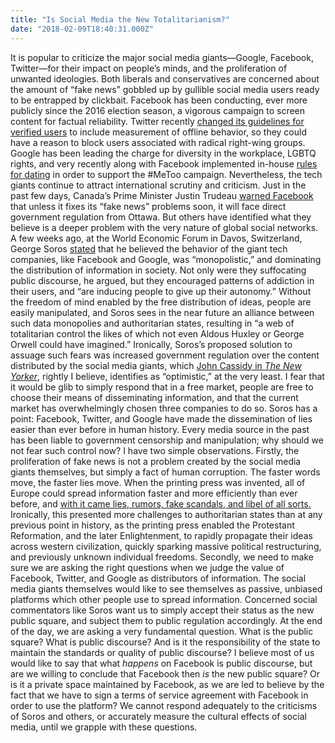 ```yaml
---
title: "Is Social Media the New Totalitarianism?"
date: "2018-02-09T18:40:31.000Z"
---
```

It is popular to criticize the major social media giants—Google, Facebook, Twitter—for their impact on people’s minds, and the proliferation of unwanted ideologies. Both liberals and conservatives are concerned about the amount of “fake news” gobbled up by gullible social media users ready to be entrapped by clickbait. Facebook has been conducting, ever more publicly since the 2016 election season, a vigorous campaign to screen content for factual reliability. Twitter recently [changed its guidelines for verified users](https://www.theverge.com/2017/11/16/16667668/twitter-verification-removal-judge-offline-behavior) to include measurement of offline behavior, so they could have a reason to block users associated with radical right-wing groups. Google has been leading the charge for diversity in the workplace, LGBTQ rights, and very recently along with Facebook implemented in-house [rules for dating](https://www.wsj.com/articles/can-you-still-date-a-co-worker-well-its-complicated-1517913001) in order to support the #MeToo campaign. Nevertheless, the tech giants continue to attract international scrutiny and criticism. Just in the past few days, Canada’s Prime Minister Justin Trudeau [warned Facebook](https://www.thestar.com/news/canada/2018/02/08/trudeau-to-facebook-fix-your-fake-news-problem-or-else.html) that unless it fixes its “fake news” problems soon, it will face direct government regulation from Ottawa. But others have identified what they believe is a deeper problem with the very nature of global social networks. A few weeks ago, at the World Economic Forum in Davos, Switzerland, George Soros [stated](https://www.georgesoros.com/2018/01/25/remarks-delivered-at-the-world-economic-forum/) that he believed the behavior of the giant tech companies, like Facebook and Google, was “monopolistic,” and dominating the distribution of information in society. Not only were they suffocating public discourse, he argued, but they encouraged patterns of addiction in their users, and “are inducing people to give up their autonomy.” Without the freedom of mind enabled by the free distribution of ideas, people are easily manipulated, and Soros sees in the near future an alliance between such data monopolies and authoritarian states, resulting in “a web of totalitarian control the likes of which not even Aldous Huxley or George Orwell could have imagined.” Ironically, Soros’s proposed solution to assuage such fears was increased government regulation over the content distributed by the social media giants, which [John Cassidy in _The New Yorker_](https://www.newyorker.com/news/our-columnists/how-george-soros-upstaged-donald-trump-at-davos), rightly I believe, identifies as “optimistic,” at the very least. I fear that it would be glib to simply respond that in a free market, people are free to choose their means of disseminating information, and that the current market has overwhelmingly chosen three companies to do so. Soros has a point: Facebook, Twitter, and Google have made the dissemination of lies easier than ever before in human history. Every media source in the past has been liable to government censorship and manipulation; why should we not fear such control now? I have two simple observations. Firstly, the proliferation of fake news is not a problem created by the social media giants themselves, but simply a fact of human corruption. The faster words move, the faster lies move. When the printing press was invented, all of Europe could spread information faster and more efficiently than ever before, and [with it came lies, rumors, fake scandals, and libel of all sorts.](https://www.politico.com/magazine/story/2016/12/fake-news-history-long-violent-214535) Ironically, this presented more challenges to authoritarian states than at any previous point in history, as the printing press enabled the Protestant Reformation, and the later Enlightenment, to rapidly propagate their ideas across western civilization, quickly sparking massive political restructuring, and previously unknown individual freedoms. Secondly, we need to make sure we are asking the right questions when we judge the value of Facebook, Twitter, and Google as distributors of information. The social media giants themselves would like to see themselves as passive, unbiased platforms which other people use to spread information. Concerned social commentators like Soros want us to simply accept their status as the new public square, and subject them to public regulation accordingly. At the end of the day, we are asking a very fundamental question. What is the public square? What is public discourse? And is it the responsibility of the state to maintain the standards or quality of public discourse? I believe most of us would like to say that what _happens_ on Facebook is public discourse, but are we willing to conclude that Facebook then _is_ the new public square? Or is it a private space maintained by Facebook, as we are led to believe by the fact that we have to sign a terms of service agreement with Facebook in order to use the platform? We cannot respond adequately to the criticisms of Soros and others, or accurately measure the cultural effects of social media, until we grapple with these questions.